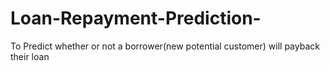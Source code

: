 # Loan-Repayment-Prediction-
To Predict whether or not a borrower(new potential customer) will payback their loan
